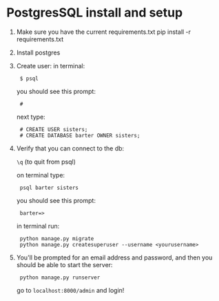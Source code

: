 # PostgresSQL install and setup

1. Make sure you have the current requirements.txt
    pip install -r requirements.txt
2. Install postgres
3. Create user:
    in terminal:
    
        $ psql
        
    you should see this prompt:
        
        #

    next type:
    
        # CREATE USER sisters;
        # CREATE DATABASE barter OWNER sisters;

4. Verify that you can connect to the db:

    `\q` (to quit from psql)

    on terminal type:
    
        psql barter sisters

    you should see this prompt:
    
        barter=>

    in terminal run:
    
        python manage.py migrate
        python manage.py createsuperuser --username <yourusername>

5. You'll be prompted for an email address and password, and then you should be able to start the server:

        python manage.py runserver
        
    go to `localhost:8000/admin` and login!
